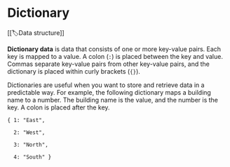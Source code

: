 
# Dictionary

[[🏷️Data structure]]

**Dictionary data** is data that consists of one or more key-value pairs. Each key is mapped to a value. A colon (`:`) is placed between the key and value. Commas separate key-value pairs from other key-value pairs, and the dictionary is placed within curly brackets (`{}`).

Dictionaries are useful when you want to store and retrieve data in a predictable way. For example, the following dictionary maps a building name to a number. The building name is the value, and the number is the key. A colon is placed after the key.

```
{ 1: "East",

  2: "West",

  3: "North",

  4: "South" }
```